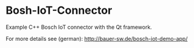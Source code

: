 # Bosh-IoT-Connector
Example C++ Bosch IoT connector with the Qt framework.

For more details see (german): http://bauer-sw.de/bosch-iot-demo-app/
